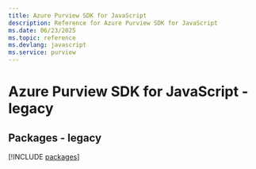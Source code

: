 ```yaml
---
title: Azure Purview SDK for JavaScript
description: Reference for Azure Purview SDK for JavaScript
ms.date: 06/23/2025
ms.topic: reference
ms.devlang: javascript
ms.service: purview
---
```

# Azure Purview SDK for JavaScript - legacy
## Packages - legacy
[!INCLUDE [packages](purview-index.md)]